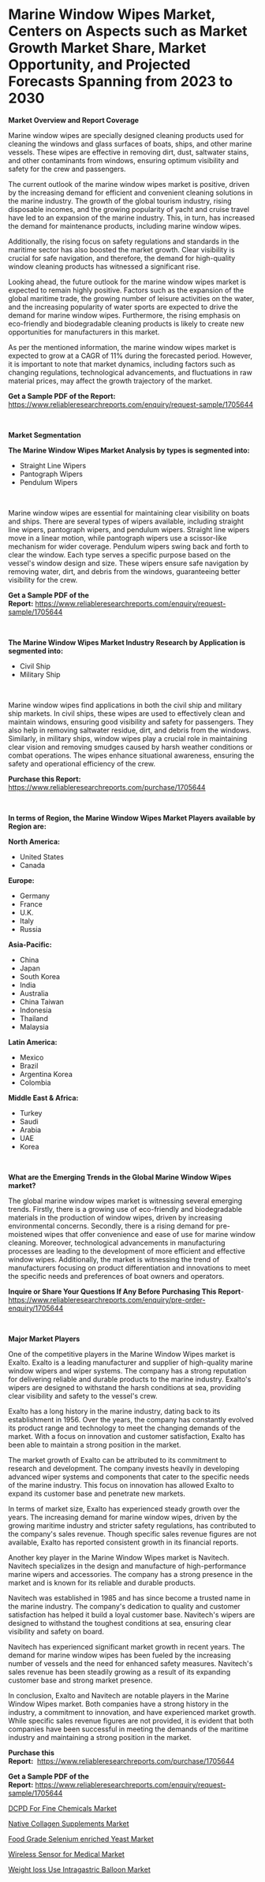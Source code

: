 <p><h1>Marine Window Wipes Market, Centers on Aspects such as Market Growth Market Share, Market Opportunity, and Projected Forecasts Spanning from 2023 to 2030</h1></p><p><strong>Market Overview and Report Coverage</strong></p>
<p><p>Marine window wipes are specially designed cleaning products used for cleaning the windows and glass surfaces of boats, ships, and other marine vessels. These wipes are effective in removing dirt, dust, saltwater stains, and other contaminants from windows, ensuring optimum visibility and safety for the crew and passengers.</p><p>The current outlook of the marine window wipes market is positive, driven by the increasing demand for efficient and convenient cleaning solutions in the marine industry. The growth of the global tourism industry, rising disposable incomes, and the growing popularity of yacht and cruise travel have led to an expansion of the marine industry. This, in turn, has increased the demand for maintenance products, including marine window wipes.</p><p>Additionally, the rising focus on safety regulations and standards in the maritime sector has also boosted the market growth. Clear visibility is crucial for safe navigation, and therefore, the demand for high-quality window cleaning products has witnessed a significant rise.</p><p>Looking ahead, the future outlook for the marine window wipes market is expected to remain highly positive. Factors such as the expansion of the global maritime trade, the growing number of leisure activities on the water, and the increasing popularity of water sports are expected to drive the demand for marine window wipes. Furthermore, the rising emphasis on eco-friendly and biodegradable cleaning products is likely to create new opportunities for manufacturers in this market.</p><p>As per the mentioned information, the marine window wipes market is expected to grow at a CAGR of 11% during the forecasted period. However, it is important to note that market dynamics, including factors such as changing regulations, technological advancements, and fluctuations in raw material prices, may affect the growth trajectory of the market.</p></p>
<p><strong>Get a Sample PDF of the Report:</strong> <a href="https://www.reliableresearchreports.com/enquiry/request-sample/1705644">https://www.reliableresearchreports.com/enquiry/request-sample/1705644</a></p>
<p>&nbsp;</p>
<p><strong>Market Segmentation</strong></p>
<p><strong>The Marine Window Wipes Market Analysis by types is segmented into:</strong></p>
<p><ul><li>Straight Line Wipers</li><li>Pantograph Wipers</li><li>Pendulum Wipers</li></ul></p>
<p>&nbsp;</p>
<p><p>Marine window wipes are essential for maintaining clear visibility on boats and ships. There are several types of wipers available, including straight line wipers, pantograph wipers, and pendulum wipers. Straight line wipers move in a linear motion, while pantograph wipers use a scissor-like mechanism for wider coverage. Pendulum wipers swing back and forth to clear the window. Each type serves a specific purpose based on the vessel's window design and size. These wipers ensure safe navigation by removing water, dirt, and debris from the windows, guaranteeing better visibility for the crew.</p></p>
<p><strong>Get a Sample PDF of the Report:</strong>&nbsp;<a href="https://www.reliableresearchreports.com/enquiry/request-sample/1705644">https://www.reliableresearchreports.com/enquiry/request-sample/1705644</a></p>
<p>&nbsp;</p>
<p><strong>The Marine Window Wipes Market Industry Research by Application is segmented into:</strong></p>
<p><ul><li>Civil Ship</li><li>Military Ship</li></ul></p>
<p>&nbsp;</p>
<p><p>Marine window wipes find applications in both the civil ship and military ship markets. In civil ships, these wipes are used to effectively clean and maintain windows, ensuring good visibility and safety for passengers. They also help in removing saltwater residue, dirt, and debris from the windows. Similarly, in military ships, window wipes play a crucial role in maintaining clear vision and removing smudges caused by harsh weather conditions or combat operations. The wipes enhance situational awareness, ensuring the safety and operational efficiency of the crew.</p></p>
<p><strong>Purchase this Report:</strong>&nbsp; <a href="https://www.reliableresearchreports.com/purchase/1705644">https://www.reliableresearchreports.com/purchase/1705644</a></p>
<p>&nbsp;</p>
<p><strong>In terms of Region, the Marine Window Wipes Market Players available by Region are:</strong></p>
<p>
    <p> <strong> North America: </strong>
        <ul>
            <li>United States</li>
            <li>Canada</li>
        </ul>
        </p> 
    <p> <strong> Europe: </strong>
        <ul>
            <li>Germany</li>
            <li>France</li>
            <li>U.K.</li>
            <li>Italy</li>
            <li>Russia</li>
        </ul>
        </p> 
    <p> <strong> Asia-Pacific: </strong>
        <ul>
            <li>China</li>
            <li>Japan</li>
            <li>South Korea</li>
            <li>India</li>
            <li>Australia</li>
            <li>China Taiwan</li>
            <li>Indonesia</li>
            <li>Thailand</li>
            <li>Malaysia</li>
        </ul>
        </p> 
    <p> <strong> Latin America: </strong>
        <ul>
            <li>Mexico</li>
            <li>Brazil</li>
            <li>Argentina Korea</li>
            <li>Colombia</li>
        </ul>
        </p> 
    <p> <strong> Middle East & Africa: </strong>
        <ul>
            <li>Turkey</li>
            <li>Saudi</li>
            <li>Arabia</li>
            <li>UAE</li>
            <li>Korea</li>
        </ul>
    </p>
    </p>
<p>&nbsp;</p>
<p><strong>What are the Emerging Trends in the Global Marine Window Wipes market?</strong></p>
<p><p>The global marine window wipes market is witnessing several emerging trends. Firstly, there is a growing use of eco-friendly and biodegradable materials in the production of window wipes, driven by increasing environmental concerns. Secondly, there is a rising demand for pre-moistened wipes that offer convenience and ease of use for marine window cleaning. Moreover, technological advancements in manufacturing processes are leading to the development of more efficient and effective window wipes. Additionally, the market is witnessing the trend of manufacturers focusing on product differentiation and innovations to meet the specific needs and preferences of boat owners and operators.</p></p>
<p><strong>Inquire or Share Your Questions If Any Before Purchasing This Report</strong>- <a href="https://www.reliableresearchreports.com/enquiry/pre-order-enquiry/1705644">https://www.reliableresearchreports.com/enquiry/pre-order-enquiry/1705644</a></p>
<p>&nbsp;</p>
<p><strong>Major Market Players</strong></p>
<p><p>One of the competitive players in the Marine Window Wipes market is Exalto. Exalto is a leading manufacturer and supplier of high-quality marine window wipers and wiper systems. The company has a strong reputation for delivering reliable and durable products to the marine industry. Exalto's wipers are designed to withstand the harsh conditions at sea, providing clear visibility and safety to the vessel's crew.</p><p>Exalto has a long history in the marine industry, dating back to its establishment in 1956. Over the years, the company has constantly evolved its product range and technology to meet the changing demands of the market. With a focus on innovation and customer satisfaction, Exalto has been able to maintain a strong position in the market.</p><p>The market growth of Exalto can be attributed to its commitment to research and development. The company invests heavily in developing advanced wiper systems and components that cater to the specific needs of the marine industry. This focus on innovation has allowed Exalto to expand its customer base and penetrate new markets.</p><p>In terms of market size, Exalto has experienced steady growth over the years. The increasing demand for marine window wipes, driven by the growing maritime industry and stricter safety regulations, has contributed to the company's sales revenue. Though specific sales revenue figures are not available, Exalto has reported consistent growth in its financial reports.</p><p>Another key player in the Marine Window Wipes market is Navitech. Navitech specializes in the design and manufacture of high-performance marine wipers and accessories. The company has a strong presence in the market and is known for its reliable and durable products.</p><p>Navitech was established in 1985 and has since become a trusted name in the marine industry. The company's dedication to quality and customer satisfaction has helped it build a loyal customer base. Navitech's wipers are designed to withstand the toughest conditions at sea, ensuring clear visibility and safety on board.</p><p>Navitech has experienced significant market growth in recent years. The demand for marine window wipes has been fueled by the increasing number of vessels and the need for enhanced safety measures. Navitech's sales revenue has been steadily growing as a result of its expanding customer base and strong market presence.</p><p>In conclusion, Exalto and Navitech are notable players in the Marine Window Wipes market. Both companies have a strong history in the industry, a commitment to innovation, and have experienced market growth. While specific sales revenue figures are not provided, it is evident that both companies have been successful in meeting the demands of the maritime industry and maintaining a strong position in the market.</p></p>
<p><strong>Purchase this Report:</strong>&nbsp;&nbsp;<a href="https://www.reliableresearchreports.com/purchase/1705644">https://www.reliableresearchreports.com/purchase/1705644</a></p>
<p></p>
<p><strong>Get a Sample PDF of the Report:</strong>&nbsp;<a href="https://www.reliableresearchreports.com/enquiry/request-sample/1705644">https://www.reliableresearchreports.com/enquiry/request-sample/1705644</a></p>
<p><p><a href="https://medium.com/@jackyhammes/dcpd-for-fine-chemicals-market-the-key-to-successful-business-strategy-forecast-till-2030-27e8c73bc7ff">DCPD For Fine Chemicals Market</a></p><p><a href="https://www.linkedin.com/pulse/native-collagen-supplements-market-insights-players-forecast-brbve/">Native Collagen Supplements Market</a></p><p><a href="https://www.linkedin.com/pulse/food-grade-selenium-enriched-yeast-market-share-amp-iuyme/">Food Grade Selenium enriched Yeast Market</a></p><p><a href="https://medium.com/@malliekozey2023/decoding-wireless-sensor-for-medical-market-metrics-market-share-trends-and-growth-patterns-993d77e5fe4c">Wireless Sensor for Medical Market</a></p><p><a href="https://www.linkedin.com/pulse/weight-loss-use-intragastric-balloon-market-insights-24rje/">Weight loss Use Intragastric Balloon Market</a></p></p>